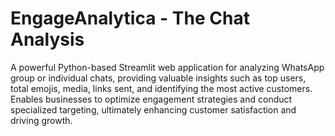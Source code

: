 # EngageAnalytica - The Chat Analysis 
 A powerful Python-based Streamlit web application for analyzing WhatsApp group or individual chats, providing valuable insights such as top users, total emojis, media, links sent, and identifying the most active customers. Enables businesses to optimize engagement strategies and conduct specialized targeting, ultimately enhancing customer satisfaction and driving growth.
